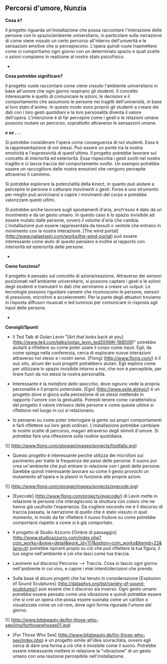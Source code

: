 ## Percorsi d'umore, Nunzia



**Cosa è?**

Il progetto riguarda un'installazione che possa raccontare l'interazione delle persone con lo spazio/ambiente universitario, in particolare sulla narrazione di come viene vissuto un certo percorso all'interno dell'univerità e le sensazioni emotive che si percepiscono. L'opera quindi vuole trasmettere come ci comportiamo ogni giorno con un determinato spazio e quali scelte o azioni compiamo in realzione al nostro stato psicofisico.




-





**Cosa potrebbe significare?**

Il progetto vuole raccontare come viene vissuto l'ambiente universitario in base all'umore che ogni giorno respirano gli studenti. Il concetto interessante è quello di comunicare le azioni, le decisioni e il comportamento che assumono le persone nei tragitti dell'università, in base al loro stato d'animo. In questo modo sono proprio gli studenti a creare dei dati con i loro gesti quotidiani e la loro personalità diventa il valore dell'opera. L'intenzione è di far percepire come i gesti e le relazioni umane possono mutare un percorso, soprattutto attraverso le sensazioni umane. 

***e se . . .***

Si potrebbe considerare l'opera come conseguenza di noi studenti. Essa è la rappresentazione di noi stessi. Può essere un ponte tra la nostra emotività e l'espressività di quest'ultima. Il progetto potrebbe lavorare sul concetto di interiorità ed esteriorità. Essa rispecchia i gesti svolti nel nostro tragitto e ci lascia traccia del comportamento svolto. Un esempio potrebbe essere un raccoglitore delle nostre emozioni che vengono percepite attraverso il cammino.

Si potrebbe esplorare la potenzialità della kinect, in quanto può aiutare a percepire le persone e catturare movimenti o gesti. Forse è uno strumento per meglio può avvicinarsi a capire i movimenti del corpo e potrebbe valorizzare questi ultimi.

Si potrebbe anche lavorare sugli spostamenti d'aria, anch'esso è dato da un movimento e da un gesto umano. In questo caso è lo spazio invisibile ad essere mutato dalle persone, ovvero il volume d'aria che cambia. L'installazione può essere rappresentata da tessuti o ventole che entrano in movimento con la nostra interazione.
[The wind portal] (http://www.najlaelzein.com/works/the-wind-portal) può essere interessante come aiuto di questo pensiero e inoltre al rapporto con interiorità ed esteriorità delle persone.



-

**Come funziona?**

Il progetto è pensato sul concetto di azione/reazione. Attraverso dei sensori posizionati nell'ambiente universitario, si possono captare i gesti e le azioni degli studenti e tramutarli in dati che serviranno a creare un output. Le tecnologie possono rigurdare camere che riconoscono le persone, sensori di pressione, microfoni e accelerometri. Per la parte degli attuatori troviamo in risposta diffusori musicali e led luminosi per comunicare in risposta agli input delle persone.


-

**Consigli/Spunti**


- Il Ted Talk di Golan Levin "[Art that looks back at you] (http://www.ted.com/talks/golan_levin_ted2009#t-188509)" potrebbe aiutarti a riflettere su come poter usare il corpo come input. Egli, da come spiega nella conferenza, cerca di esplorare nuove interazioni attraverso noi stessi e i nostri sensi. [Flong] (http://www.flong.com/) è il suo sito, alcuni dei suoi progetti potrebbero aiutari. Egli esplora come per utilizzare lo spazio invisibile intorno a noi, che non è percepibile, per tirare fuori da noi stessi la nostra personalità. 

- Interessante è la *metafora dello specchio*, dove ognuno vede la propria personalità e il proprio potenziale. [Ego] (http://www.exile.at/ego/) è un progetto dove si gioca sulla percezione di se stessi mettendo in rapporto l'umore con la gestualità. Potresti tenere come caratteristica del progetto il valore intriseco delle persone e come queste ultime si riflettono nel luogo in cui si relazionano.

- Io penserei su come poter interrogare la gente sui propri comportamenti e farli riflettere sui loro gesti ordinari. L'installazione potrebbe cambiare le nostre scelte di percorso, magari attraverso degli stimoli d'umore. Si potrebbe fare una riflessione sulla routine quotidiana. 

![] (http://www.flong.com/storage/images/projects/footfalls.jpg) 
- Questo progetto è interessante perché utilizza dei microfoni sul pavimento per tratte la frequenza dei passi delle persone. Il suono poi crea un'ambiente che può entrare in relazione con i gesti delle persone. Sarebbe quindi interessante lavorare su come il gesto provochi un mutamento all'opera e la plasmi in funzione alle proprie azioni. 

![] (http://www.flong.com/storage/images/projects/eyecode.jpg) 
- [Eyecode] (http://www.flong.com/projects/eyecode/) di Levin mette in relazione le persone che interagiscono la struttura con coloro che ne hanno già usufruito l'esperienza. Da cogliere secondo me è il discorso di traccia passata, la narrazione di quello che è stato vissuto in quel momento, in modo da far riflettere il nuovo fruitore su come potrebbe comportarsi rispetto a come si è già comportato. 

- Il progetto di Studio Azzurro [Ombre di passaggio] (http://www.studioazzurro.com/index.php?com_works=&view=detail&work_id=117&option=com_works&Itemid=22&lang=it) potrebbe ispirarti propio su ciò che può riflettere la tua figura, il tuo segno nell'ambiente e ciò che lasci come tua traccia.

- Lavorerei sul discorso Percorso --> Traccia. Cosa io lascio ogni giorno nell'ambiente in cui vivo, e capire i miei intenti/decisioni che prendo.

- Sulla base di alcuni progetti che hai tenuto in considerazione [Explosion of Sound Sculptures] (http://dataphys.org/list/variety-of-sound-sculptures/) può essere che il discorso sia inverso. Ogni gesto umano potrebbe essere pensato come una vibrazione e quindi potrebbe essere che si crei un opera che possa essere suonata come un carillon o visualizzata come un cd-rom, dove ogni forma rigurada l'umore del giorno.

![] (http://www.bitsbeauty.de/for-those-who-see/img/forthosewhosee01.jpg)
- [For Those Who See] (http://www.bitsbeauty.de/for-those-who-see/index.php) è un progetto simile all'idea sovracitata, ovvero egli cerca di dare una forma a ciò che è invisibile come il suono. Potrebbe essere interessante mettere in relazione la "vibrazione" di un gesto umano con una reazione percepibile nell'installazione.
